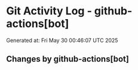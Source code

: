 # Git Activity Log - github-actions[bot]
Generated at: Fri May 30 00:46:07 UTC 2025
## Changes by github-actions[bot]
```diff
```
